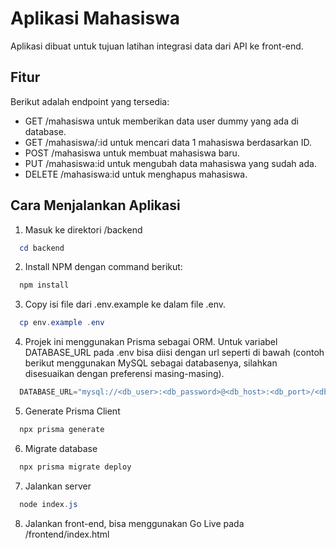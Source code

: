 # Aplikasi Mahasiswa

Aplikasi dibuat untuk tujuan latihan integrasi data dari API ke front-end.

## Fitur

Berikut adalah endpoint yang tersedia:

- GET /mahasiswa untuk memberikan data user dummy yang ada di database.
- GET /mahasiswa/:id untuk mencari data 1 mahasiswa berdasarkan ID.
- POST /mahasiswa untuk membuat mahasiswa baru.
- PUT /mahasiswa:id untuk mengubah data mahasiswa yang sudah ada.
- DELETE /mahasiswa:id untuk menghapus mahasiswa.

## Cara Menjalankan Aplikasi

1. Masuk ke direktori /backend

 ```powershell
   cd backend
```

2. Install NPM dengan command berikut:

 ```powershell
   npm install
```

3. Copy isi file dari .env.example ke dalam file .env.

 ```powershell
   cp env.example .env
```

4. Projek ini menggunakan Prisma sebagai ORM. Untuk variabel DATABASE_URL pada .env bisa diisi dengan url seperti di bawah (contoh berikut menggunakan MySQL sebagai databasenya, silahkan disesuaikan dengan preferensi masing-masing).

 ```powershell
   DATABASE_URL="mysql://<db_user>:<db_password>@<db_host>:<db_port>/<db_name>"
```

5. Generate Prisma Client

 ```powershell
   npx prisma generate
```

6. Migrate database

 ```powershell
   npx prisma migrate deploy
```

7. Jalankan server

 ```powershell
   node index.js
```

8. Jalankan front-end, bisa menggunakan Go Live pada /frontend/index.html